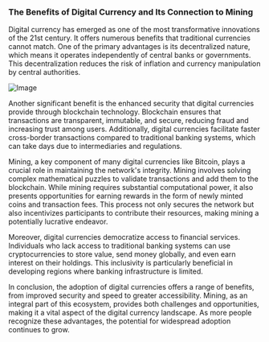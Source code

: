 ### The Benefits of Digital Currency and Its Connection to Mining

Digital currency has emerged as one of the most transformative innovations of the 21st century. It offers numerous benefits that traditional currencies cannot match. One of the primary advantages is its decentralized nature, which means it operates independently of central banks or governments. This decentralization reduces the risk of inflation and currency manipulation by central authorities.

![Image](https://github.com/user-attachments/assets/b8266eee-691e-4ee1-99ef-bfa10d234fd4)

Another significant benefit is the enhanced security that digital currencies provide through blockchain technology. Blockchain ensures that transactions are transparent, immutable, and secure, reducing fraud and increasing trust among users. Additionally, digital currencies facilitate faster cross-border transactions compared to traditional banking systems, which can take days due to intermediaries and regulations.

Mining, a key component of many digital currencies like Bitcoin, plays a crucial role in maintaining the network's integrity. Mining involves solving complex mathematical puzzles to validate transactions and add them to the blockchain. While mining requires substantial computational power, it also presents opportunities for earning rewards in the form of newly minted coins and transaction fees. This process not only secures the network but also incentivizes participants to contribute their resources, making mining a potentially lucrative endeavor.

Moreover, digital currencies democratize access to financial services. Individuals who lack access to traditional banking systems can use cryptocurrencies to store value, send money globally, and even earn interest on their holdings. This inclusivity is particularly beneficial in developing regions where banking infrastructure is limited.

In conclusion, the adoption of digital currencies offers a range of benefits, from improved security and speed to greater accessibility. Mining, as an integral part of this ecosystem, provides both challenges and opportunities, making it a vital aspect of the digital currency landscape. As more people recognize these advantages, the potential for widespread adoption continues to grow.